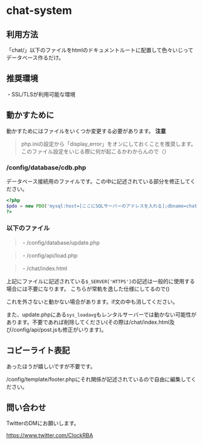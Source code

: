 # chat-system

## 利用方法
「chat/」以下のファイルをhtmlのドキュメントルートに配置して色々いじってデータベース作るだけ。
## 推奨環境
・SSL/TLSが利用可能な環境
## 動かすために
動かすためにはファイルをいくつか変更する必要があります。
**注意**
> php.iniの設定から「display_error」をオンにしておくことを推奨します。このファイル設定をいじる際に何が起こるかわからんので（）
### /config/database/cdb.php
データベース接続用のファイルです。この中に記述されている部分を修正してください。
```php
<?php
$pdo = new PDO('mysql:host=[ここにSQLサーバーのアドレスを入れる];dbname=chat;charset=utf8','SQL接続用のユーザーネーム','パスワード');
?>
```
### 以下のファイル
> ・/config/database/update.php

> ・/config/api/load.php

>・/chat/index.html

上記にファイルに記述されている`$_SERVER['HTTPS']`の記述は一般的に使用する場合には不要になります。
こちらが常軌を逸した仕様にしてるので()

これを外さないと動かない場合があります。if文の中も消してください。

また、update.phpにある`sys_loadavg`もレンタルサーバーでは動かない可能性があります。不要であれば削除してください(その際は/chat/index.html及び/config/api/post.jsも修正がいります)。

## コピーライト表記
あったほうが嬉しいですが不要です。

/config/template/footer.phpにそれ関係が記述されているので自由に編集してください。

## 問い合わせ
TwitterのDMにお願いします。

https://www.twitter.com/ClockRBA

